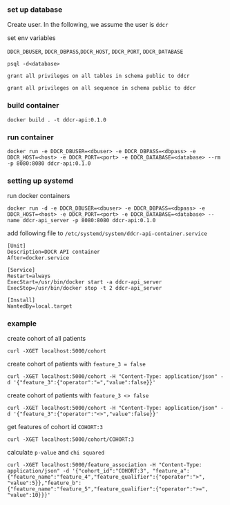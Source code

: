### set up database ###
Create user. In the following, we assume the user is `ddcr`

set env variables

`DDCR_DBUSER`, `DDCR_DBPASS`,`DDCR_HOST`, `DDCR_PORT`, `DDCR_DATABASE`

```psql -d<database>```

```grant all privileges on all tables in schema public to ddcr```

```grant all privileges on all sequence in schema public to ddcr```

### build container

```
docker build . -t ddcr-api:0.1.0
```

### run container

```
docker run -e DDCR_DBUSER=<dbuser> -e DDCR_DBPASS=<dbpass> -e DDCR_HOST=<host> -e DDCR_PORT=<port> -e DDCR_DATABASE=<database> --rm -p 8080:8080 ddcr-api:0.1.0
```

### setting up systemd

run docker containers
```
docker run -d -e DDCR_DBUSER=<dbuser> -e DDCR_DBPASS=<dbpass> -e DDCR_HOST=<host> -e DDCR_PORT=<port> -e DDCR_DATABASE=<database> --name ddcr-api_server -p 8080:8080 ddcr-api:0.1.0
```

add following file to `/etc/systemd/system/ddcr-api-container.service`

```
[Unit]
Description=DDCR API container
After=docker.service

[Service]
Restart=always
ExecStart=/usr/bin/docker start -a ddcr-api_server
ExecStop=/usr/bin/docker stop -t 2 ddcr-api_server

[Install]
WantedBy=local.target
```

### example ###

create cohort of all patients
```
curl -XGET localhost:5000/cohort
```

create cohort of patients with `feature_3 = false`
```
curl -XGET localhost:5000/cohort -H "Content-Type: application/json" -d '{"feature_3":{"operator":"=","value":false}}'
```

create cohort of patients with `feature_3 <> false`
```
curl -XGET localhost:5000/cohort -H "Content-Type: application/json" -d '{"feature_3":{"operator":"<>","value":false}}'
```

get features of cohort id `COHORT:3`
```
curl -XGET localhost:5000/cohort/COHORT:3
```

calculate `p-value` and `chi squared`
```
curl -XGET localhost:5000/feature_association -H "Content-Type: application/json" -d '{"cohort_id":"COHORT:3", "feature_a":{"feature_name":"feature_4","feature_qualifier":{"operator":">", "value":5}},"feature_b":{"feature_name":"feature_5","feature_qualifier":{"operator":">=", "value":10}}}'
```







